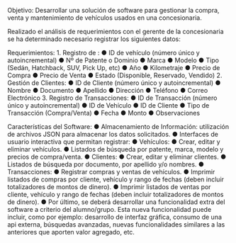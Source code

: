 Objetivo: Desarrollar una solución de software para gestionar la compra, venta y mantenimiento de vehículos
usados en una concesionaria.

Realizado el análisis de requerimientos con el gerente de la concesionaria se ha determinado necesario
registrar los siguientes datos:

Requerimientos:
    1. Registro de :
        ● ID de vehículo (número único y autoincremental)
        ● Nº de Patente o Dominio
        ● Marca
        ● Modelo
        ● Tipo (Sedán, Hatchback, SUV, Pick Up, etc)
        ● Año
        ● Kilometraje
        ● Precio de Compra
        ● Precio de Venta
        ● Estado (Disponible, Reservado, Vendido)
    2. Gestión de Clientes:
        ● ID de Cliente (número único y autoincremental)
        ● Nombre
        ● Documento
        ● Apellido
        ● Dirección
        ● Teléfono
        ● Correo Electrónico
    3. Registro de Transacciones:
        ● ID de Transacción (número único y autoincremental)
        ● ID de Vehículo
        ● ID de Cliente
        ● Tipo de Transacción (Compra/Venta)
        ● Fecha
        ● Monto
        ● Observaciones

Características del Software:
    ● Almacenamiento de Información: utilización de archivos JSON para almacenar los datos solicitados.
    ● Interfaces de usuario interactiva que permitan registrar:
        ● Vehículos:
            ● Crear, editar y eliminar vehículos.
            ● Listados de búsqueda por patente, marca, modelo y precios de compra/venta.
        ● Clientes:
            ● Crear, editar y eliminar clientes.
            ● Listados de búsqueda por documento, por apellido y/o nombres.
        ● Transacciones:
            ● Registrar compras y ventas de vehículos.
            ● Imprimir listados de compras por cliente, vehículo y rango de fechas (deben incluir
            totalizadores de montos de dinero).
            ● Imprimir listados de ventas por cliente, vehículo y rango de fechas (deben incluir
            totalizadores de montos de dinero).
    ● Por último, se deberá desarrollar una funcionalidad extra del software a criterio del
    alumno/grupo. Esta nueva funcionalidad puede incluir, como por ejemplo: desarrollo de
    interfaz gráfica, consumo de una api externa, búsquedas avanzadas, nuevas funcionalidades
    similares a las anteriores que aporten valor agregado, etc.
